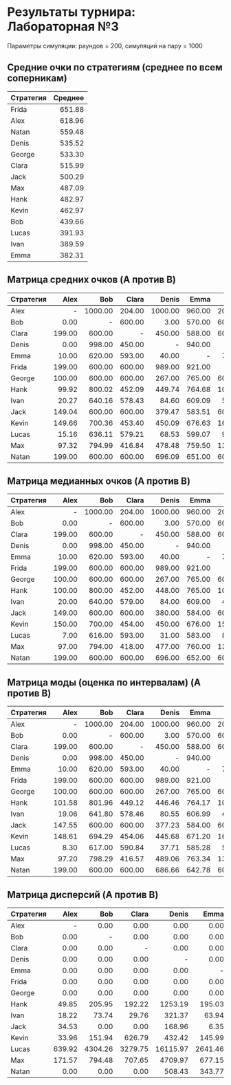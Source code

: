 # Результаты турнира: Лабораторная №3

Параметры симуляции: раундов = 200, симуляций на пару = 1000

## Средние очки по стратегиям (среднее по всем соперникам)

| Стратегия | Среднее |
| --- | ---: |
| Frida | 651.88 |
| Alex | 618.96 |
| Natan | 559.48 |
| Denis | 535.52 |
| George | 533.30 |
| Clara | 515.99 |
| Jack | 500.29 |
| Max | 487.09 |
| Hank | 482.97 |
| Kevin | 462.97 |
| Bob | 439.66 |
| Lucas | 391.93 |
| Ivan | 389.59 |
| Emma | 382.31 |

## Матрица средних очков (A против B)
| Стратегия | Alex | Bob | Clara | Denis | Emma | Frida | George | Hank | Ivan | Jack | Kevin | Lucas | Max | Natan |
| --- | ---: | ---: | ---: | ---: | ---: | ---: | ---: | ---: | ---: | ---: | ---: | ---: | ---: | ---: |
| Alex | - | 1000.00 | 204.00 | 1000.00 | 960.00 | 204.00 | 600.00 | 600.31 | 918.92 | 403.84 | 401.34 | 939.38 | 610.72 | 204.00 |
| Bob | 0.00 | - | 600.00 | 3.00 | 570.00 | 600.00 | 600.00 | 299.97 | 539.76 | 600.00 | 449.46 | 545.84 | 307.51 | 600.00 |
| Clara | 199.00 | 600.00 | - | 450.00 | 588.00 | 600.00 | 600.00 | 449.55 | 577.94 | 600.00 | 450.75 | 578.25 | 414.32 | 600.00 |
| Denis | 0.00 | 998.00 | 450.00 | - | 940.00 | 9.00 | 602.00 | 450.99 | 880.45 | 523.54 | 450.84 | 905.73 | 502.00 | 249.16 |
| Emma | 10.00 | 620.00 | 593.00 | 40.00 | - | 71.00 | 315.00 | 315.49 | 558.90 | 599.74 | 453.89 | 571.50 | 322.98 | 498.51 |
| Frida | 199.00 | 600.00 | 600.00 | 989.00 | 921.00 | - | 600.00 | 597.28 | 901.21 | 600.00 | 402.31 | 875.02 | 589.59 | 600.00 |
| George | 100.00 | 600.00 | 600.00 | 267.00 | 765.00 | 600.00 | - | 447.65 | 727.12 | 600.00 | 450.90 | 725.78 | 449.41 | 600.00 |
| Hank | 99.92 | 800.02 | 452.09 | 449.74 | 764.68 | 106.88 | 452.83 | - | 730.31 | 538.14 | 451.18 | 742.36 | 457.55 | 232.84 |
| Ivan | 20.27 | 640.16 | 578.43 | 84.60 | 609.09 | 52.56 | 335.66 | 330.45 | - | 593.69 | 455.53 | 586.90 | 340.05 | 437.28 |
| Jack | 149.04 | 600.00 | 600.00 | 379.47 | 583.51 | 600.00 | 600.00 | 411.51 | 568.64 | - | 456.34 | 566.81 | 388.39 | 600.00 |
| Kevin | 149.66 | 700.36 | 453.40 | 450.09 | 676.63 | 160.29 | 452.20 | 448.45 | 653.24 | 557.04 | - | 656.55 | 436.61 | 224.05 |
| Lucas | 15.16 | 636.11 | 579.21 | 68.53 | 599.07 | 95.51 | 345.49 | 324.81 | 572.84 | 592.23 | 453.85 | - | 332.16 | 480.17 |
| Max | 97.32 | 794.99 | 416.84 | 478.48 | 759.50 | 131.18 | 460.87 | 446.93 | 723.15 | 510.84 | 430.94 | 735.77 | - | 345.32 |
| Natan | 199.00 | 600.00 | 600.00 | 696.09 | 651.00 | 600.00 | 600.00 | 544.80 | 663.97 | 600.00 | 413.54 | 646.00 | 458.85 | - |

## Матрица медианных очков (A против B)
| Стратегия | Alex | Bob | Clara | Denis | Emma | Frida | George | Hank | Ivan | Jack | Kevin | Lucas | Max | Natan |
| --- | ---: | ---: | ---: | ---: | ---: | ---: | ---: | ---: | ---: | ---: | ---: | ---: | ---: | ---: |
| Alex | - | 1000.00 | 204.00 | 1000.00 | 960.00 | 204.00 | 600.00 | 600.00 | 920.00 | 404.00 | 400.00 | 972.00 | 612.00 | 204.00 |
| Bob | 0.00 | - | 600.00 | 3.00 | 570.00 | 600.00 | 600.00 | 300.00 | 540.00 | 600.00 | 450.00 | 576.00 | 309.00 | 600.00 |
| Clara | 199.00 | 600.00 | - | 450.00 | 588.00 | 600.00 | 600.00 | 450.00 | 578.00 | 600.00 | 452.00 | 593.00 | 416.00 | 600.00 |
| Denis | 0.00 | 998.00 | 450.00 | - | 940.00 | 9.00 | 602.00 | 452.00 | 880.00 | 523.00 | 450.50 | 956.00 | 504.00 | 251.00 |
| Emma | 10.00 | 620.00 | 593.00 | 40.00 | - | 71.00 | 315.00 | 315.50 | 560.00 | 599.00 | 454.00 | 599.00 | 322.50 | 497.00 |
| Frida | 199.00 | 600.00 | 600.00 | 989.00 | 921.00 | - | 600.00 | 599.00 | 903.00 | 600.00 | 403.00 | 910.00 | 589.00 | 600.00 |
| George | 100.00 | 600.00 | 600.00 | 267.00 | 765.00 | 600.00 | - | 447.00 | 727.00 | 600.00 | 451.00 | 755.00 | 446.50 | 600.00 |
| Hank | 100.00 | 800.00 | 452.00 | 448.00 | 765.00 | 107.00 | 453.00 | - | 732.00 | 539.00 | 451.00 | 770.00 | 455.00 | 232.00 |
| Ivan | 20.00 | 640.00 | 579.00 | 84.00 | 609.00 | 45.00 | 336.00 | 331.00 | - | 594.00 | 455.00 | 614.00 | 339.00 | 438.00 |
| Jack | 149.00 | 600.00 | 600.00 | 380.00 | 584.00 | 600.00 | 600.00 | 412.00 | 569.00 | - | 456.00 | 588.00 | 389.00 | 600.00 |
| Kevin | 150.00 | 700.00 | 454.00 | 450.00 | 676.00 | 159.00 | 452.00 | 449.00 | 653.00 | 558.00 | - | 678.50 | 436.00 | 222.00 |
| Lucas | 7.00 | 616.00 | 593.00 | 31.00 | 583.00 | 89.00 | 336.00 | 317.00 | 559.00 | 598.00 | 455.00 | - | 327.00 | 519.50 |
| Max | 97.00 | 794.00 | 418.00 | 477.00 | 760.00 | 131.00 | 464.00 | 448.00 | 724.00 | 512.00 | 431.00 | 761.00 | - | 346.00 |
| Natan | 199.00 | 600.00 | 600.00 | 696.00 | 652.00 | 600.00 | 600.00 | 545.00 | 663.00 | 600.00 | 413.00 | 640.50 | 457.50 | - |

## Матрица моды (оценка по интервалам) (A против B)
| Стратегия | Alex | Bob | Clara | Denis | Emma | Frida | George | Hank | Ivan | Jack | Kevin | Lucas | Max | Natan |
| --- | ---: | ---: | ---: | ---: | ---: | ---: | ---: | ---: | ---: | ---: | ---: | ---: | ---: | ---: |
| Alex | - | 1000.00 | 204.00 | 1000.00 | 960.00 | 204.00 | 600.00 | 593.69 | 923.76 | 394.53 | 405.57 | 966.81 | 611.18 | 204.00 |
| Bob | 0.00 | - | 600.00 | 3.00 | 570.00 | 600.00 | 600.00 | 297.06 | 537.30 | 600.00 | 458.57 | 574.50 | 299.56 | 600.00 |
| Clara | 199.00 | 600.00 | - | 450.00 | 588.00 | 600.00 | 600.00 | 455.00 | 577.54 | 600.00 | 452.45 | 590.13 | 416.73 | 600.00 |
| Denis | 0.00 | 998.00 | 450.00 | - | 940.00 | 9.00 | 602.00 | 463.07 | 885.17 | 524.29 | 456.61 | 952.10 | 487.27 | 256.01 |
| Emma | 10.00 | 620.00 | 593.00 | 40.00 | - | 71.00 | 315.00 | 307.43 | 560.43 | 599.00 | 449.05 | 595.47 | 316.22 | 510.83 |
| Frida | 199.00 | 600.00 | 600.00 | 989.00 | 921.00 | - | 600.00 | 598.07 | 900.29 | 600.00 | 399.47 | 908.08 | 575.73 | 600.00 |
| George | 100.00 | 600.00 | 600.00 | 267.00 | 765.00 | 600.00 | - | 446.59 | 738.08 | 600.00 | 445.91 | 756.98 | 445.98 | 600.00 |
| Hank | 101.58 | 801.96 | 449.12 | 446.46 | 764.17 | 108.01 | 468.41 | - | 738.54 | 537.67 | 441.12 | 776.66 | 448.13 | 227.03 |
| Ivan | 19.06 | 641.80 | 578.46 | 80.55 | 606.99 | 43.25 | 325.67 | 334.65 | - | 594.97 | 452.94 | 616.31 | 332.48 | 441.85 |
| Jack | 147.55 | 600.00 | 600.00 | 377.23 | 584.00 | 600.00 | 600.00 | 416.75 | 567.46 | - | 446.95 | 585.27 | 388.25 | 600.00 |
| Kevin | 148.61 | 694.29 | 454.06 | 445.68 | 671.20 | 160.46 | 448.86 | 456.35 | 652.38 | 561.78 | - | 684.30 | 436.09 | 227.11 |
| Lucas | 8.30 | 617.00 | 590.84 | 37.71 | 585.28 | 56.22 | 326.56 | 317.57 | 544.66 | 598.20 | 447.97 | - | 330.99 | 527.37 |
| Max | 97.20 | 798.29 | 416.57 | 489.06 | 763.34 | 132.20 | 482.07 | 441.18 | 726.76 | 515.28 | 436.22 | 739.96 | - | 345.68 |
| Natan | 199.00 | 600.00 | 600.00 | 686.66 | 642.78 | 600.00 | 600.00 | 532.64 | 667.83 | 600.00 | 407.82 | 625.71 | 454.67 | - |

## Матрица дисперсий (A против B)
| Стратегия | Alex | Bob | Clara | Denis | Emma | Frida | George | Hank | Ivan | Jack | Kevin | Lucas | Max | Natan |
| --- | ---: | ---: | ---: | ---: | ---: | ---: | ---: | ---: | ---: | ---: | ---: | ---: | ---: | ---: |
| Alex | - | 0.00 | 0.00 | 0.00 | 0.00 | 0.00 | 0.00 | 797.57 | 291.58 | 552.44 | 543.34 | 10238.71 | 2745.04 | 0.00 |
| Bob | 0.00 | - | 0.00 | 0.00 | 0.00 | 0.00 | 0.00 | 463.38 | 165.91 | 0.00 | 341.88 | 9684.58 | 1787.58 | 0.00 |
| Clara | 0.00 | 0.00 | - | 0.00 | 0.00 | 0.00 | 0.00 | 192.78 | 30.43 | 0.00 | 638.06 | 3368.56 | 712.34 | 0.00 |
| Denis | 0.00 | 0.00 | 0.00 | - | 0.00 | 0.00 | 0.00 | 1261.46 | 617.26 | 190.89 | 433.80 | 21437.34 | 4747.90 | 340.90 |
| Emma | 0.00 | 0.00 | 0.00 | 0.00 | - | 0.00 | 0.00 | 473.09 | 156.51 | 14.28 | 358.47 | 6699.61 | 1645.35 | 773.48 |
| Frida | 0.00 | 0.00 | 0.00 | 0.00 | 0.00 | - | 0.00 | 746.93 | 538.27 | 0.00 | 572.08 | 15646.74 | 2924.64 | 0.00 |
| George | 0.00 | 0.00 | 0.00 | 0.00 | 0.00 | 0.00 | - | 854.05 | 2065.08 | 0.00 | 421.91 | 11491.13 | 3467.92 | 0.00 |
| Hank | 49.85 | 205.95 | 192.22 | 1253.19 | 195.03 | 57.63 | 589.03 | - | 402.51 | 299.10 | 462.11 | 10776.33 | 2358.64 | 520.74 |
| Ivan | 18.22 | 73.74 | 29.76 | 321.37 | 63.94 | 825.68 | 4220.78 | 538.70 | - | 38.61 | 376.54 | 8526.78 | 1795.37 | 1506.70 |
| Jack | 34.53 | 0.00 | 0.00 | 168.96 | 6.35 | 0.00 | 0.00 | 326.21 | 65.95 | - | 416.82 | 5006.89 | 943.87 | 0.00 |
| Kevin | 33.96 | 151.94 | 626.79 | 432.42 | 145.99 | 93.99 | 335.51 | 471.67 | 243.20 | 353.88 | - | 6713.53 | 1482.90 | 544.35 |
| Lucas | 639.92 | 4304.26 | 3279.75 | 16115.97 | 2641.46 | 1335.33 | 1926.15 | 2498.89 | 3398.53 | 913.93 | 420.42 | - | 3723.45 | 9901.87 |
| Max | 171.57 | 794.48 | 707.65 | 4709.97 | 677.15 | 401.23 | 3108.95 | 1085.54 | 856.86 | 455.54 | 484.65 | 11313.04 | - | 1069.82 |
| Natan | 0.00 | 0.00 | 0.00 | 508.43 | 343.77 | 0.00 | 0.00 | 564.40 | 436.21 | 0.00 | 607.19 | 3389.49 | 1164.19 | - |
